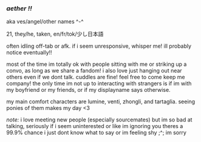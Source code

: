 ### *aether !!*

aka ves/angel/other names ^-^

21, they/he, taken, en/fr/tok/少し日本語

often idling off-tab or afk. if i seem unresponsive, whisper me! ill probably notice eventually!!

most of the time im totally ok with people sitting with me or striking up a convo, as long as we share a fandom! i also love just hanging out near others even if we dont talk. cuddles are fine! feel free to come keep me company! 
the only time im not up to interacting with strangers is if im with my boyfriend or my friends, or if my displayname says otherwise. 

my main comfort characters are lumine, venti, zhongli, and tartaglia. seeing ponies of them makes my day <3

*note:* i love meeting new people (especially sourcemates) but im so bad at talking, seriously if i seem uninterested or like im ignoring you theres a 99.9% chance i just dont know what to say or im feeling shy ;^; im sorry
